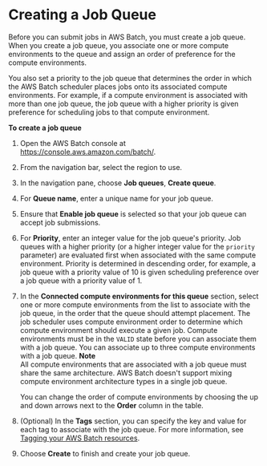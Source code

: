 # Creating a Job Queue<a name="create-job-queue"></a>

Before you can submit jobs in AWS Batch, you must create a job queue\. When you create a job queue, you associate one or more compute environments to the queue and assign an order of preference for the compute environments\.

You also set a priority to the job queue that determines the order in which the AWS Batch scheduler places jobs onto its associated compute environments\. For example, if a compute environment is associated with more than one job queue, the job queue with a higher priority is given preference for scheduling jobs to that compute environment\.

**To create a job queue**

1. Open the AWS Batch console at [https://console\.aws\.amazon\.com/batch/](https://console.aws.amazon.com/batch/)\.

1. From the navigation bar, select the region to use\.

1. In the navigation pane, choose **Job queues**, **Create queue**\.

1. For **Queue name**, enter a unique name for your job queue\.

1. Ensure that **Enable job queue** is selected so that your job queue can accept job submissions\.

1. For **Priority**, enter an integer value for the job queue's priority\. Job queues with a higher priority \(or a higher integer value for the `priority` parameter\) are evaluated first when associated with the same compute environment\. Priority is determined in descending order, for example, a job queue with a priority value of 10 is given scheduling preference over a job queue with a priority value of 1\.

1. In the **Connected compute environments for this queue** section, select one or more compute environments from the list to associate with the job queue, in the order that the queue should attempt placement\. The job scheduler uses compute environment order to determine which compute environment should execute a given job\. Compute environments must be in the `VALID` state before you can associate them with a job queue\. You can associate up to three compute environments with a job queue\.
**Note**  
All compute environments that are associated with a job queue must share the same architecture\. AWS Batch doesn't support mixing compute environment architecture types in a single job queue\.

   You can change the order of compute environments by choosing the up and down arrows next to the **Order** column in the table\.

1. \(Optional\) In the **Tags** section, you can specify the key and value for each tag to associate with the job queue\. For more information, see [Tagging your AWS Batch resources](using-tags.md)\.

1. Choose **Create** to finish and create your job queue\.